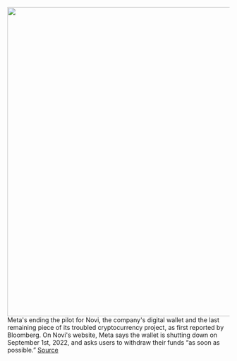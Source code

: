 <img src='https://cdn.vox-cdn.com/thumbor/KU-Q9NkPADykyAv3GVNsoEUdJWs=/0x0:1536x865/1200x800/filters:focal(646x311:890x555)/cdn.vox-cdn.com/uploads/chorus_image/image/71041433/NoviWordmark.0.png' width='700px' /><br/>
Meta's ending the pilot for Novi, the company's digital wallet and the last remaining piece of its troubled cryptocurrency project, as first reported by Bloomberg. On Novi's website, Meta says the wallet is shutting down on September 1st, 2022, and asks users to withdraw their funds “as soon as possible.”
<a href='https://www.theverge.com/2022/7/2/23192501/meta-shutting-down-digital-wallet-novi-diem-cryptocurrency'> Source <a/>